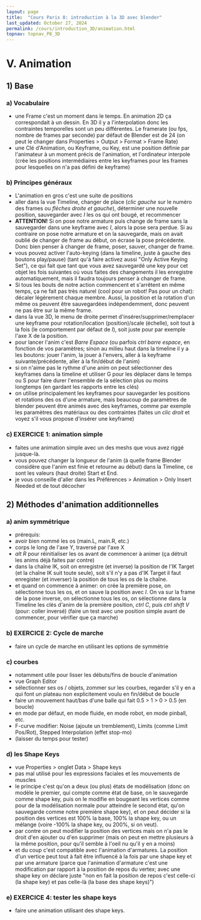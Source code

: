 ```yaml
---
layout: page
title:  "Cours Paris 8: introduction à la 3D avec blender"
last_updated: October 27, 2024
permalink: /cours/introduction_3D/animation.html
topnav: topnav_P8_3D
---
```


# V. Animation

## 1) Base
### a) Vocabulaire
- une Frame c'est un moment dans le temps. En animation 2D ça correspondait à un dessin. En 3D il y a l'interpolation donc les contraintes temporelles sont un peu différentes. Le framerate (ou fps, nombre de frames par seconde) par défaut de Blender est de 24 (on peut le changer dans Properties > Output > Format > Frame Rate)
- une Clé d'Animation, ou Keyframe, ou Key, est une position définie par l'animateur à un moment précis de l'animation, et l'ordinateur interpole (crée les positions intermédiaires entre les keyframes pour les frames pour lesquelles on n'a pas défini de keyframe)

### b) Principes généraux
- L'animation en gros c'est une suite de positions
- aller dans la vue Timeline, changer de place (*clic gauche* sur le numéro des frames ou *flèches droite et gauche*), déterminer une nouvelle position, sauvegarder avec *I* les os qui ont bougé, et recommencer
- **ATTENTION!** Si on pose notre armature puis change de frame sans la sauvegarder dans une keyframe avec *I*, alors la pose sera perdue. Si au contraire on pose notre armature et on la sauvegarde, mais on avait oublié de changer de frame au début, on écrase la pose précédente. Donc bien penser à changer de frame, poser, sauver, changer de frame.
- vous pouvez activer l'auto-keying (dans la timeline, juste à gauche des boutons play/pause) (tant qu'à faire activez aussi "Only Active Keying Set"), ce qui fait que tant que vous avez sauvegardé une key pour cet objet les fois suivantes où vous faites des changements il les enregistre automatiquement, mais il faudra toujours penser à changer de frame.
- Si tous les bouts de notre action commencent et s'arrêtent en même temps, ça ne fait pas très naturel (cool pour un robot! Pas pour un chat): décaler légèrement chaque membre. Aussi, la position et la rotation d'un même os peuvent être sauvegardées indépendemment, donc peuvent ne pas être sur la même frame.
- dans la vue 3D, le menu de droite permet d'insérer/supprimer/remplacer une keyframe pour rotation/location (position)/scale (échelle), soit tout à la fois (le comportement par défaut de *I*), soit juste pour par exemple l'axe X de la position.
- pour lancer l'anim c'est *Barre Espace* (ou parfois *ctrl barre espace*, en fonction de vos paramètres; sinon au milieu haut dans la timeline il y a les boutons: jouer l'anim, la jouer à l'envers, aller à la keyframe suivante/précédente, aller à la fin/début de l'anim)
- si on n'aime pas le rythme d'une anim on peut sélectionner des keyframes dans la timeline et utiliser G pour les déplacer dans le temps ou S pour faire durer l'ensemble de la sélection plus ou moins longtemps (en gardant les rapports entre les clés)
- on utilise principalement les keyframes pour sauvegarder les positions et rotations des os d'une armature, mais beaucoup de paramètres de blender peuvent être animés avec des keyframes, comme par exemple les paramètres des matériaux ou des contraintes (faites un *clic droit* et voyez s'il vous propose d'insérer une keyframe)

### c) EXERCICE 1: animation simple
- faites une animation simple avec un des meshs que vous avez riggé jusque-là.
- vous pouvez changer la longueur de l'anim (à quelle frame Blender considère que l'anim est finie et retourne au début) dans la Timeline, ce sont les valeurs (haut droite) Start et End.
- je vous conseille d'aller dans les Préférences > Animation > Only Insert Needed et de tout décocher

## 2) Méthodes d'animation additionnelles
### a) anim symmétrique
- prérequis:
- avoir bien nommé les os (main.L, main.R, etc.)
- corps le long de l'axe Y, traversé par l'axe X
- *alt R* pour réinitialiser les os avant de commencer à animer (ça détruit les anims déjà faites par contre)
- dans la chaîne IK, soit on enregistre (et inverse) la position de l'IK Target (et la chaîne IK suit toute seule), soit s'il n'y a pas d'IK Target il faut enregister (et inverser) la position de tous les os de la chaîne.
- et quand on commence à animer: on crée la première pose, on sélectionne tous les os, et on sauve la position avec *I*. On va sur la frame de la pose inverse, on sélectionne tous les os, on sélectionne dans la Timeline les clés d'anim de la première position, *ctrl C*, puis *ctrl shift V* (pour: coller inversé) (faire un test avec une position simple avant de commencer, pour vérifier que ça marche)

### b) EXERCICE 2: Cycle de marche
- faire un cycle de marche en utilisant les options de symmétrie

### c) courbes
- notamment utile pour lisser les débuts/fins de boucle d'animation
- vue Graph Editor
- sélectionner ses os / objets, zommer sur les courbes, regarder s'il y en a qui font un plateau non explicitement voulu en fin/début de boucle
- faire un mouvement haut/bas d'une balle qui fait 0.5 > 1 > 0 > 0.5 (en  boucle)
- en mode par défaut, en mode fluide, en mode robot, en mode pinball, etc.
- F-curve modifier: Noise (ajoute un tremblement), Limits (comme Limit Pos/Rot), Stepped Interpolation (effet stop-mo)
- (laisser du temps pour tester)

### d) les Shape Keys
- vue Properties > onglet Data > Shape keys
- pas mal utilisé pour les expressions faciales et les mouvements de muscles
- le principe c'est qu'on a deux (ou plus) états de modélisation (donc on modèle le premier, qui compte comme état de base, on le sauvegarde comme shape key, puis on le modifie en bougeant les vertices comme pour de la modélisation normale pour atteindre le second état, qu'on sauvegarde comme notre première shape key), et on peut décider si la position des vertices est 100% la base, 100% la shape key, ou un mélange (voire -100% la shape key, ou 200%, si on veut).
- par contre on peut modifier la position des vertices mais on n'a pas le droit d'en ajouter ou d'en supprimer (mais on peut en mettre plusieurs à la même position, pour qu'il semble à l'oeil nu qu'il y en a moins)
- et du coup c'est compatible avec l'animation d'armatures. La position d'un vertice peut tout à fait être influencé à la fois par une shape key et par une armature (parce que l'animation d'armature c'est une modification par rapport à la position de repos du vertex; avec une shape key on déclare juste "non en fait la position de repos c'est celle-ci (la shape key) et pas celle-là (la base des shape keys)")

### e) EXERCICE 4: tester les shape keys
- faire une animation utilisant des shape keys.
